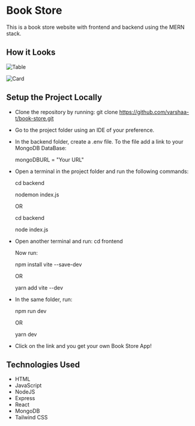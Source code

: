 # Book Store

This is a book store website with frontend and backend using the MERN stack.

## How it Looks

![Table](https://github.com/varshaa-t/book-store/assets/60147227/27908fb9-9bd6-4a18-b26a-6317ad7a12cf)

![Card](https://github.com/varshaa-t/book-store/assets/60147227/dc1fbafd-5cf9-4c73-9dca-b648dbb99e92)

## Setup the Project Locally

- Clone the repository by running: git clone https://github.com/varshaa-t/book-store.git

- Go to the project folder using an IDE of your preference.

- In the backend folder, create a .env file. To the file add a link to your MongoDB DataBase:
  
  mongoDBURL = "Your URL"

- Open a terminal in the project folder and run the following commands:

  cd backend
  
  nodemon index.js

  OR

  cd backend
  
  node index.js

- Open another terminal and run: cd frontend

  Now run: 

  npm install vite --save-dev

  OR

  yarn add vite --dev

- In the same folder, run: 

  npm run dev

  OR

  yarn dev

- Click on the link and you get your own Book Store App!

## Technologies Used

- HTML
- JavaScript
- NodeJS
- Express
- React
- MongoDB
- Tailwind CSS 
